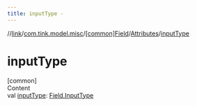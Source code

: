 ```yaml
---
title: inputType -
---
```

//[link](../../../index.md)/[com.tink.model.misc](../../index.md)/[[common]Field](../index.md)/[Attributes](index.md)/[inputType](input-type.md)



# inputType  
[common]  
Content  
val [inputType](input-type.md): [Field.InputType](../-input-type/index.md)  



